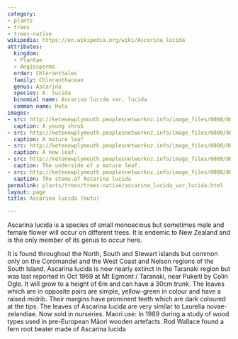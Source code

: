 ```yaml
---
category:
- plants
- trees
- trees-native
wikipedia: https://en.wikipedia.org/wiki/Ascarina_lucida
attributes:
  kingdom:
  - Plantae
  - Angiosperms
  order: Chloranthales
  family: Chloranthaceae
  genus: Ascarina
  species: A. lucida
  binomial name: Ascarina lucida var. lucida
  common name: Hutu
images:
- src: http://ketenewplymouth.peoplesnetworknz.info/image_files/0000/0006/4984/Ascarina_lucida__Hutu-002.JPG
  caption: A young shrub
- src: http://ketenewplymouth.peoplesnetworknz.info/image_files/0000/0006/5754/Ascarina_lucida__Hutu.JPG
  caption: A mature leaf
- src: http://ketenewplymouth.peoplesnetworknz.info/image_files/0000/0006/4989/Ascarina_lucida__Hutu-004.JPG
  caption: A new leaf.
- src: http://ketenewplymouth.peoplesnetworknz.info/image_files/0000/0006/5749/Ascarina_lucida__Hutu-001.JPG
  caption: The underside of a mature leaf.
- src: http://ketenewplymouth.peoplesnetworknz.info/image_files/0000/0006/4999/Ascarina_lucida__Hutu-007.JPG
  caption: The stems.of Ascarina lucida
permalink: plants/trees/trees-native/ascarina_lucida_var_lucida.html
layout: page
title: Ascarina lucida (Hutu)

---
```

Ascarina lucida is a species of small monoecious but sometimes male and female flower will occur on different trees. It is endemic to New Zealand and is the only member of its genus to occur here.

It is found throughout the North, South and Stewart islands but common only on the Coromandel and the West Coast and Nelson regions of the South Island. Ascarina lucida is now nearly extinct in the Taranaki region but was last reported in Oct 1969 at Mt Egmont / Taranaki, near Pukeiti by Colin Ogle.
It will grow to a height of 6m and can have a 30cm trunk.
The leaves which are in opposite pairs are simple, yellow-green in colour and have a raised midrib. Their margins have prominent teeth which are dark coloured at the tips. The leaves of Ascarina lucida are very similar to Laurelia novae-zelandiae. Now sold in nurseries.
Maori use: In 1989 during a study of wood types used in pre-European Māori wooden artefacts. Rod Wallace found a fern root beater made of Ascarina lucida
